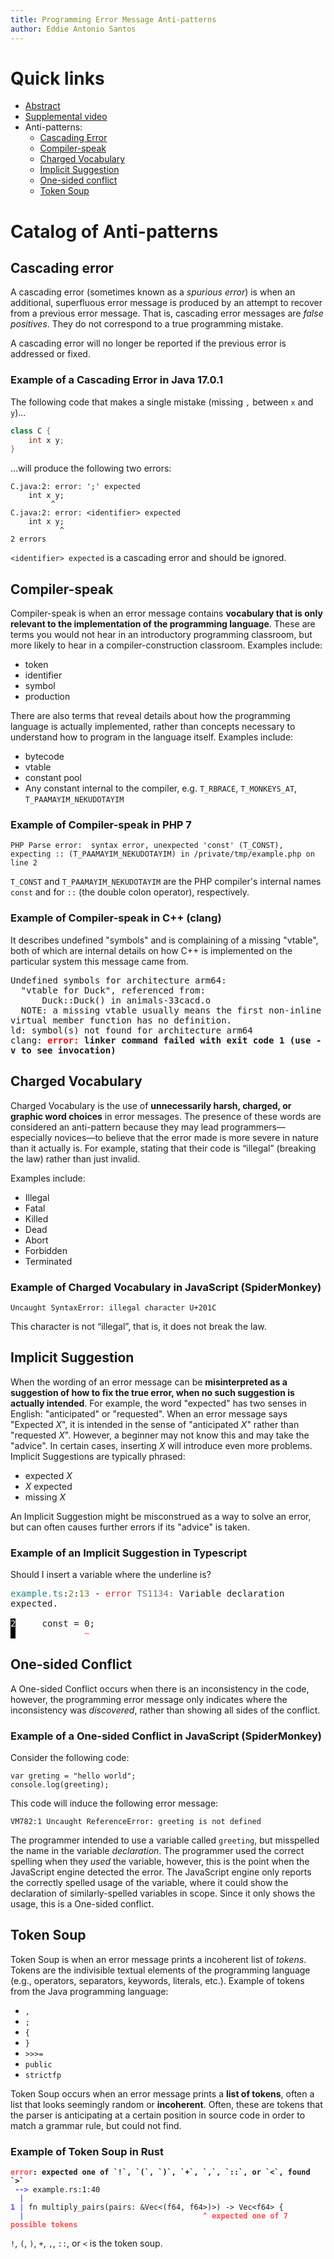 ```yaml
---
title: Programming Error Message Anti-patterns
author: Eddie Antonio Santos
---
```


<style>
/* Hack to make error messages wrap if they're too long. */
pre,pre>code{white-space: pre-wrap !important}
</style>

# Quick links

 - [Abstract](https://dl.acm.org/doi/10.1145/3545947.3576243)
 - [Supplemental video](https://dl.acm.org/doi/10.1145/3545947.3576243#sec-supp)
 - Anti-patterns:
   - [Cascading Error](#cascading-error)
   - [Compiler-speak](#compiler-speak)
   - [Charged Vocabulary](#charged-vocabulary)
   - [Implicit Suggestion](#implicit-suggestion)
   - [One-sided conflict](#one-sided-conflict)
   - [Token Soup](#token-soup)

# Catalog of Anti-patterns

## Cascading error

A cascading error (sometimes known as a _spurious error_) is when an
additional, superfluous error message is produced by an attempt to
recover from a previous error message. That is, cascading error messages
are _false positives_. They do not correspond to a true programming
mistake.

A cascading error will no longer be reported if the previous error is
addressed or fixed.

### Example of a Cascading Error in Java 17.0.1

The following code that makes a single mistake (missing `,` between `x`
and `y`)...

```java
class C {
    int x y;
}
```

...will produce the following two errors:

```
C.java:2: error: ';' expected
    int x y;
         ^
C.java:2: error: <identifier> expected
    int x y;
           ^
2 errors
```

`<identifier> expected` is a cascading error and should be ignored.


## Compiler-speak

Compiler-speak is when an error message contains **vocabulary that is only
relevant to the implementation of the programming language**. These are
terms you would not hear in an introductory programming classroom,
but more likely to hear in a compiler-construction classroom. Examples
include:

 - token
 - identifier
 - symbol
 - production

There are also terms that reveal details about how the programming
language is actually implemented, rather than concepts necessary to
understand how to program in the language itself. Examples include:

 - bytecode
 - vtable
 - constant pool
 - Any constant internal to the compiler, e.g. `T_RBRACE`,
   `T_MONKEYS_AT`, `T_PAAMAYIM_NEKUDOTAYIM`

### Example of Compiler-speak in PHP 7

```
PHP Parse error:  syntax error, unexpected 'const' (T_CONST), expecting :: (T_PAAMAYIM_NEKUDOTAYIM) in /private/tmp/example.php on line 2
```

`T_CONST` and `T_PAAMAYIM_NEKUDOTAYIM` are the PHP compiler's internal names `const` and  for `::` (the double colon operator), respectively.


### Example of Compiler-speak in C++ (clang)

It describes undefined "symbols" and is complaining of a missing "vtable", both of which are internal details on how C++ is implemented on the particular system this message came from.

<pre>Undefined symbols for architecture arm64:
  &quot;vtable for Duck&quot;, referenced from:
      Duck::Duck() in animals-33cacd.o
  NOTE: a missing vtable usually means the first non-inline virtual member function has no definition.
ld: symbol(s) not found for architecture arm64
clang: <span style="font-weight:bold;color:red;">error: </span><span style="font-weight:bold;">linker command failed with exit code 1 (use -v to see invocation)</span>
</pre>

## Charged Vocabulary

Charged Vocabulary is the use of **unnecessarily harsh, charged, or
graphic word choices** in error messages. The presence of these words are
considered an anti-pattern because they may lead
programmers—especially novices—to believe that the error made is more
severe in nature than it actually is. For example, stating that their
code is “illegal” (breaking the law) rather than just invalid.

Examples include:

- Illegal
- Fatal
- Killed
- Dead
- Abort
- Forbidden
- Terminated

### Example of Charged Vocabulary in JavaScript (SpiderMonkey)

```
Uncaught SyntaxError: illegal character U+201C
```

This character is not “illegal”, that is, it does not break the law.

## Implicit Suggestion

When the wording of an error message can be **misinterpreted as
a suggestion of how to fix the true error, when no such suggestion is
actually intended**. For example, the word "expected" has two senses in
English: "anticipated" or "requested". When an error message says
"Expected _X_", it is intended in the sense of "anticipated _X_" rather than
"requested _X_". However, a beginner may not know this and may take the
"advice". In certain cases, inserting _X_ will introduce even more
problems. Implicit Suggestions are typically phrased:

 - expected _X_
 - _X_ expected
 - missing _X_

An Implicit Suggestion might be misconstrued as a way to solve an error,
but can often causes further errors if its "advice" is taken.

### Example of an Implicit Suggestion in Typescript

Should I insert a variable where the underline is?

<pre><span style="filter: contrast(70%);color:teal;">example.ts</span>:<span style="filter: contrast(70%);color:olive;">2</span>:<span style="filter: contrast(70%);color:olive;">13</span> - <span style="filter: contrast(70%);color:red;">error</span><span style="filter: contrast(70%);color:dimgray;"> TS1134: </span>Variable declaration expected.

<span style="color:white;background-color:black;">2</span>     const = 0;
<span style="color:white;background-color:black;"> </span> <span style="filter: contrast(70%) brightness(190%);color:red;">            ~</span>
</pre>

## One-sided Conflict

A One-sided Conflict occurs when there is an inconsistency in the code,
however, the programming error message only indicates where the
inconsistency was _discovered_, rather than showing all sides of the
conflict.

### Example of a One-sided Conflict in JavaScript (SpiderMonkey)

Consider the following code:

```
var greting = "hello world";
console.log(greeting);
```

This code will induce the following error message:

```
VM782:1 Uncaught ReferenceError: greeting is not defined
```

The programmer intended to use a variable called `greeting`, but
misspelled the name in the variable _declaration_. The programmer used
the correct spelling when they _used_ the variable, however, this is the
point when the JavaScript engine detected the error.
The JavaScript engine only reports the correctly spelled usage of the
variable, where it could show the declaration of similarly-spelled
variables in scope. Since it only shows the usage, this is a One-sided
conflict.

## Token Soup

Token Soup is when an error message prints a incoherent list of _tokens_. Tokens
are the indivisible textual elements of the programming language (e.g.,
operators, separators, keywords, literals, etc.). Example of tokens from
the Java programming language:

 - `,`
 - `;`
 - `{`
 - `}`
 - `>>>=`
 - `public`
 - `strictfp`

Token Soup occurs when an error message prints a **list of tokens**, often
a list that looks seemingly random or **incoherent**. Often, these are
tokens that the parser is anticipating at a certain position in source
code in order to match a grammar rule, but could not find.

### Example of Token Soup in Rust

<pre><code><span style="font-weight:bold;"></span><span style="font-weight:bold;filter: contrast(70%) brightness(190%);color:red;">error</span><span style="font-weight:bold;">: expected one of `!`, `(`, `)`, `+`, `,`, `::`, or `&lt;`, found `&gt;`</span>
 <span style="font-weight:bold;"></span><span style="font-weight:bold;filter: contrast(70%) brightness(190%);color:blue;">--&gt; </span>example.rs:1:40
  <span style="font-weight:bold;"></span><span style="font-weight:bold;filter: contrast(70%) brightness(190%);color:blue;">|</span>
<span style="font-weight:bold;"></span><span style="font-weight:bold;filter: contrast(70%) brightness(190%);color:blue;">1</span> <span style="font-weight:bold;"></span><span style="font-weight:bold;filter: contrast(70%) brightness(190%);color:blue;">|</span> fn multiply_pairs(pairs: &amp;Vec&lt;(f64, f64&gt;)&gt;) -&gt; Vec&lt;f64&gt; {
  <span style="font-weight:bold;"></span><span style="font-weight:bold;filter: contrast(70%) brightness(190%);color:blue;">| </span>                                       <span style="font-weight:bold;"></span><span style="font-weight:bold;filter: contrast(70%) brightness(190%);color:red;">^</span> <span style="font-weight:bold;"></span><span style="font-weight:bold;filter: contrast(70%) brightness(190%);color:red;">expected one of 7 possible tokens</span>
</code></pre>


`!`, `(`, `)`, `+`, `,`, `::`, or `<` is the token soup.

